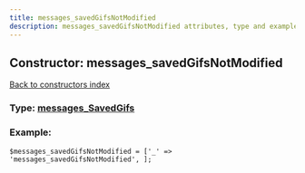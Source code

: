 ```yaml
---
title: messages_savedGifsNotModified
description: messages_savedGifsNotModified attributes, type and example
---
```

## Constructor: messages\_savedGifsNotModified  
[Back to constructors index](index.md)






### Type: [messages\_SavedGifs](../types/messages_SavedGifs.md)


### Example:

```
$messages_savedGifsNotModified = ['_' => 'messages_savedGifsNotModified', ];
```  

